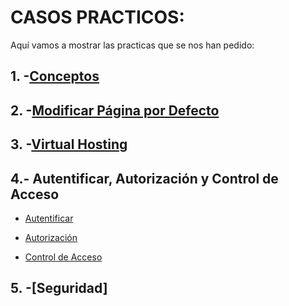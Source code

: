 # CASOS PRACTICOS:

Aquí vamos a mostrar las practicas que se nos han pedido:

## 1. -[Conceptos](https://github.com/Juanrdls/NGINX/blob/main/Conceptos.md)

## 2. -[Modificar Página por Defecto](https://github.com/Juanrdls/NGINX/blob/main/Modificar.md)

## 3. -[Virtual Hosting](https://github.com/Juanrdls/NGINX/blob/main/VirtualHosting.md)

## 4.- Autentificar, Autorización y Control de Acceso
* [Autentificar](https://github.com/Juanrdls/NGINX/blob/main/Autentificar.md)

* [Autorización]()

* [Control de Acceso]()

## 5. -[Seguridad]
